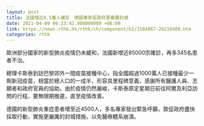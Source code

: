 ```yaml
---
layout: post
title: 法國增近8.5萬人確診　德國專家促政府更嚴厲封城
date: 2021-04-09 06:23:42.000000000 +08:00
link: https://news.rthk.hk/rthk/ch/component/k2/1584867-20210409.htm
categories: rthk
---
```


歐洲部分國家的新型肺炎疫情仍未緩和，法國新增近85000宗確診，再多345名患者不治。

總理卡斯泰到訪巴黎郊外一間疫苗接種中心，指全國超過1000萬人已接種最少一劑新冠疫苗，相當於總人口的一成半，形容具里程碑意義，感謝所有醫護人員、志願者和政府官員的協助。由於疫情仍然嚴峻，卡斯泰原定星期日前往阿爾及利亞訪問的行程，要無限期推遲，直至疫情改善。

德國的新型肺炎重症患者增至近4500人，多名專家發出緊急呼籲，敦促政府盡快採取行動，實施更嚴厲的封城措施，以免醫療體系崩潰。
